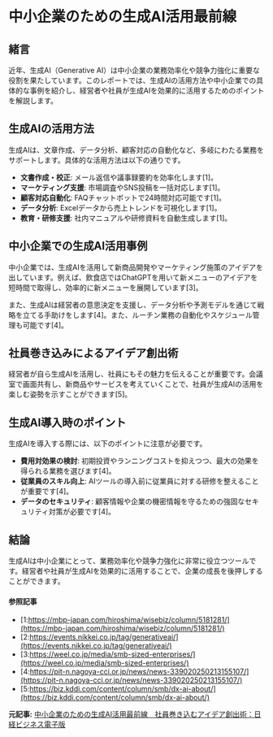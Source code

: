 # 中小企業のための生成AI活用最前線

## 緒言

近年、生成AI（Generative AI）は中小企業の業務効率化や競争力強化に重要な役割を果たしています。このレポートでは、生成AIの活用方法や中小企業での具体的な事例を紹介し、経営者や社員が生成AIを効果的に活用するためのポイントを解説します。

## 生成AIの活用方法

生成AIは、文章作成、データ分析、顧客対応の自動化など、多岐にわたる業務をサポートします。具体的な活用方法は以下の通りです。

- **文書作成・校正**: メール返信や議事録要約を効率化します[1]。
- **マーケティング支援**: 市場調査やSNS投稿を一括対応します[1]。
- **顧客対応自動化**: FAQチャットボットで24時間対応可能です[1]。
- **データ分析**: Excelデータから売上トレンドを可視化します[1]。
- **教育・研修支援**: 社内マニュアルや研修資料を自動生成します[1]。

## 中小企業での生成AI活用事例

中小企業では、生成AIを活用して新商品開発やマーケティング施策のアイデアを出しています。例えば、飲食店ではChatGPTを用いて新メニューのアイデアを短時間で取得し、効率的に新メニューを展開しています[3]。

また、生成AIは経営者の意思決定を支援し、データ分析や予測モデルを通じて戦略を立てる手助けをします[4]。また、ルーチン業務の自動化やスケジュール管理も可能です[4]。

## 社員巻き込みによるアイデア創出術

経営者が自ら生成AIを活用し、社員にもその魅力を伝えることが重要です。会議室で画面共有し、新商品やサービスを考えていくことで、社員が生成AIの活用を楽しむ姿勢を示すことができます[5]。

## 生成AI導入時のポイント

生成AIを導入する際には、以下のポイントに注意が必要です。

- **費用対効果の検討**: 初期投資やランニングコストを抑えつつ、最大の効果を得られる業務を選びます[4]。
- **従業員のスキル向上**: AIツールの導入前に従業員に対する研修を整えることが重要です[4]。
- **データのセキュリティ**: 顧客情報や企業の機密情報を守るための強固なセキュリティ対策が必要です[4]。

## 結論

生成AIは中小企業にとって、業務効率化や競争力強化に非常に役立つツールです。経営者や社員が生成AIを効果的に活用することで、企業の成長を後押しすることができます。

#### 参照記事
- [1:https://mbp-japan.com/hiroshima/wisebiz/column/5181281/](https://mbp-japan.com/hiroshima/wisebiz/column/5181281/)
- [2:https://events.nikkei.co.jp/tag/generativeai/](https://events.nikkei.co.jp/tag/generativeai/)
- [3:https://weel.co.jp/media/smb-sized-enterprises/](https://weel.co.jp/media/smb-sized-enterprises/)
- [4:https://pit-n.nagoya-cci.or.jp/news/news-339020250213155107/](https://pit-n.nagoya-cci.or.jp/news/news-339020250213155107/)
- [5:https://biz.kddi.com/content/column/smb/dx-ai-about/](https://biz.kddi.com/content/column/smb/dx-ai-about/)


**元記事:** [中小企業のための生成AI活用最前線　社員巻き込むアイデア創出術：日経ビジネス電子版](https://business.nikkei.com/atcl/seminar/19nv/120500136/012801333/)